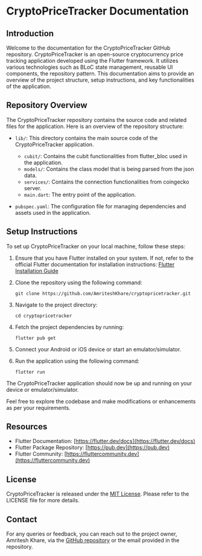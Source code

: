 # CryptoPriceTracker Documentation

## Introduction
Welcome to the documentation for the CryptoPriceTracker GitHub repository. CryptoPriceTracker is an open-source cryptocurrency price tracking application developed using the Flutter framework. It utilizes various technologies such as BLoC state management, reusable UI components, the repository pattern. This documentation aims to provide an overview of the project structure, setup instructions, and key functionalities of the application.

## Repository Overview
The CryptoPriceTracker repository contains the source code and related files for the application. Here is an overview of the repository structure:

- `lib/`: This directory contains the main source code of the CryptoPriceTracker application.
  - `cubit/`: Contains the cubit functionalities from flutter_bloc used in the application.
  - `models/`: Contains the class model that is being parsed from the json data.
  - `services/`: Contains the connection functionalities from coingecko server.
  - `main.dart`: The entry point of the application.

- `pubspec.yaml`: The configuration file for managing dependencies and assets used in the application.

## Setup Instructions
To set up CryptoPriceTracker on your local machine, follow these steps:

1. Ensure that you have Flutter installed on your system. If not, refer to the official Flutter documentation for installation instructions: [Flutter Installation Guide](https://flutter.dev/docs/get-started/install)

2. Clone the repository using the following command:
   ```
   git clone https://github.com/AmriteshKhare/cryptopricetracker.git
   ```

3. Navigate to the project directory:
   ```
   cd cryptopricetracker
   ```

4. Fetch the project dependencies by running:
   ```
   flutter pub get
   ```

5. Connect your Android or iOS device or start an emulator/simulator.

6. Run the application using the following command:
   ```
   flutter run
   ```

The CryptoPriceTracker application should now be up and running on your device or emulator/simulator.

Feel free to explore the codebase and make modifications or enhancements as per your requirements.

## Resources
- Flutter Documentation: [https://flutter.dev/docs](https://flutter.dev/docs)
- Flutter Package Repository: [https://pub.dev](https://pub.dev)
- Flutter Community: [https://fluttercommunity.dev](https://fluttercommunity.dev)

## License
CryptoPriceTracker is released under the [MIT License](https://opensource.org/licenses/MIT). Please refer to the LICENSE file for more details.

## Contact
For any queries or feedback, you can reach out to the project owner, Amritesh Khare, via the [GitHub repository](https://github.com/AmriteshKhare/cryptopricetracker) or the email provided in the repository.